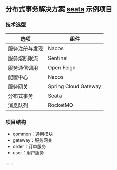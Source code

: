 ## 分布式事务解决方案 [seata](https://github.com/seata/seata) 示例项目

### 技术选型

| 选项           | 组件                 |
| -------------- | -------------------- |
| 服务注册与发现 | Nacos                |
| 服务熔断限流   | Sentinel             |
| 服务通信调用   | Open Feign           |
| 配置中心       | Nacos                |
| 服务网关       | Spring Cloud Gateway |
| 分布式事务     | Seata                |
| 消息队列       | RocketMQ             |

### 项目结构

- common：通用模块
- gateway：服务网关
- order：订单服务
- user：用户服务

......
